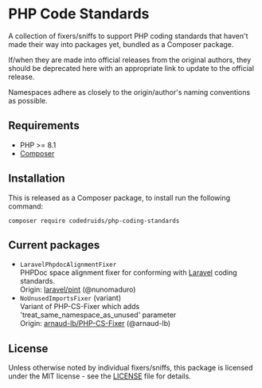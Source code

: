 # PHP Code Standards

A collection of fixers/sniffs to support PHP coding standards that haven't made their way into packages yet, bundled as a Composer package.

If/when they are made into official releases from the original authors, they should be deprecated here with an appropriate link to update to the official release.

Namespaces adhere as closely to the origin/author's naming conventions as possible.

## Requirements

* PHP >= 8.1
* [Composer](http://getcomposer.org/)

## Installation

This is released as a Composer package, to install run the following command:
```
composer require codedruids/php-coding-standards
```

## Current packages

* `LaravelPhpdocAlignmentFixer`
<br>PHPDoc space alignment fixer for conforming with [Laravel](https://laravel.com) coding standards.
<br>Origin: [laravel/pint](https://github.com/laravel/pint) (@nunomaduro)
* `NoUnusedImportsFixer` (variant)
<br>Variant of PHP-CS-Fixer which adds 'treat_same_namespace_as_unused' parameter
<br>Origin: [arnaud-lb/PHP-CS-Fixer](https://github.com/arnaud-lb/PHP-CS-Fixer) (@arnaud-lb)

## License

Unless otherwise noted by individual fixers/sniffs, this package is licensed under the MIT license - see the [LICENSE](LICENSE) file for details.
